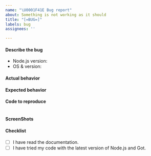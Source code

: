 ```yaml
---
name: "\U0001F41E Bug report"
about: Something is not working as it should
title: "[=BUG=]"
labels: bug
assignees: ''

---
```


#### Describe the bug

 - Node.js version: 
 - OS & version: 

<!-- A clear and concise description of what the bug is. -->

#### Actual behavior

<!-- Actual behavior -->

#### Expected behavior

<!-- Expected behavior --> 

#### Code to reproduce

```js

```

#### ScreenShots
<!-- If possible, add screen shots of the problem here. -->

#### Checklist

- [ ] I have read the documentation.
- [ ] I have tried my code with the latest version of Node.js and Got.
